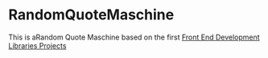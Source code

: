 # RandomQuoteMaschine

This is aRandom Quote Maschine based on the first [Front End Development Libraries Projects](https://www.freecodecamp.org/learn/front-end-development-libraries/#front-end-development-libraries-projects)
